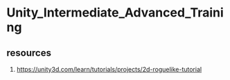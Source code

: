# Unity_Intermediate_Advanced_Training

resources
-----------
1. https://unity3d.com/learn/tutorials/projects/2d-roguelike-tutorial
